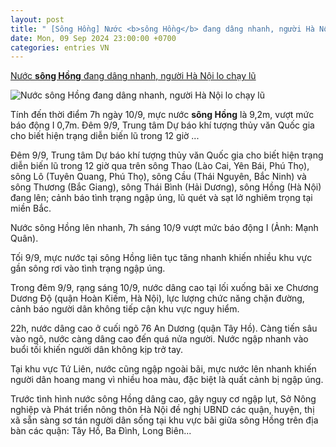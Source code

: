 ```yaml
---
layout: post
title: " [Sông Hồng] Nước <b>sông Hồng</b> đang dâng nhanh, người Hà Nội lo chạy lũ"
date: Mon, 09 Sep 2024 23:00:00 +0700
categories: entries VN
---
```

[Nước <b>sông Hồng</b> đang dâng nhanh, người Hà Nội lo chạy lũ](https://dantri.com.vn/xa-hoi/nuoc-song-hong-dang-dang-nhanh-nguoi-ha-noi-lo-chay-lu-20240910075152360.htm)

![Nước <b>sông Hồng</b> đang dâng nhanh, người Hà Nội lo chạy lũ](https://cdnphoto.dantri.com.vn/ypoEPcQVWAFj3MKOYROLu6BTmqg=/zoom/1200_630/2024/09/10/ngap-hn-crop-1725935439225.jpeg)

Tính đến thời điểm 7h ngày 10/9, mực nước <b>sông Hồng</b> là 9,2m, vượt mức báo động I 0,7m. Đêm 9/9, Trung tâm Dự báo khí tượng thủy văn Quốc gia cho biết hiện trạng diễn biến lũ trong 12 giờ ...

Đêm 9/9, Trung tâm Dự báo khí tượng thủy văn Quốc gia cho biết hiện trạng diễn biến lũ trong 12 giờ qua trên sông Thao (Lào Cai, Yên Bái, Phú Thọ), sông Lô (Tuyên Quang, Phú Thọ), sông Cầu (Thái Nguyên, Bắc Ninh) và sông Thương (Bắc Giang), sông Thái Bình (Hải Dương), sông Hồng (Hà Nội) đang lên; cảnh báo tình trạng ngập úng, lũ quét và sạt lở nghiêm trọng tại miền Bắc.

Nước sông Hồng lên nhanh, 7h sáng 10/9 vượt mức báo động I (Ảnh: Mạnh Quân).

Tối 9/9, mực nước tại sông Hồng liên tục tăng nhanh khiến nhiều khu vực gần sông rơi vào tình trạng ngập úng.

Trong đêm 9/9, rạng sáng 10/9, nước dâng cao tại lối xuống bãi xe Chương Dương Độ (quận Hoàn Kiếm, Hà Nội), lực lượng chức năng chặn đường, cảnh báo người dân không tiếp cận khu vực nguy hiểm.

22h, nước dâng cao ở cuối ngõ 76 An Dương (quận Tây Hồ). Càng tiến sâu vào ngõ, nước càng dâng cao đến quá nửa người. Nước ngập nhanh vào buổi tối khiến người dân không kịp trở tay.

Tại khu vực Tứ Liên, nước cũng ngập ngoài bãi, mực nước lên nhanh khiến người dân hoang mang vì nhiều hoa màu, đặc biệt là quất cảnh bị ngập úng.

Trước tình hình nước sông Hồng dâng cao, gây nguy cơ ngập lụt, Sở Nông nghiệp và Phát triển nông thôn Hà Nội đề nghị UBND các quận, huyện, thị xã sẵn sàng sơ tán người dân sống tại khu vực bãi giữa sông Hồng trên địa bàn các quận: Tây Hồ, Ba Đình, Long Biên...

